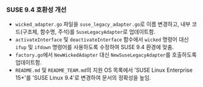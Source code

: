 ### SUSE 9.4 호환성 개선
- `wicked_adapter.go` 파일을 `suse_legacy_adapter.go`로 이름 변경하고, 내부 코드(구조체, 함수명, 주석)를 `SuseLegacyAdapter`로 업데이트함.
- `activateInterface` 및 `deactivateInterface` 함수에서 `wicked` 명령어 대신 `ifup` 및 `ifdown` 명령어를 사용하도록 수정하여 SUSE 9.4 환경에 맞춤.
- `factory.go`에서 `NewWickedAdapter` 대신 `NewSuseLegacyAdapter`를 호출하도록 업데이트함.
- `README.md` 및 `README_TEAM.md`의 지원 OS 목록에서 'SUSE Linux Enterprise 15+'를 'SUSE Linux 9.4'로 변경하여 문서의 정확성을 높임.